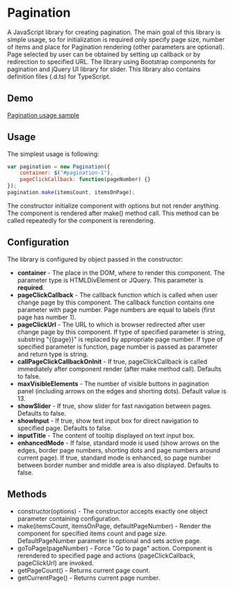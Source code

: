 ﻿# Pagination
A JavaScript library for creating pagination.
The main goal of this library is simple usage, so for initialization is required only specify page size, number of items and place for Pagination rendering (other parameters are optional).
Page selected by user can be obtained by setting up callback or by redirection to specified URL.
The library using Bootstrap components for pagination and jQuery UI library for slider.
This library also contains definition files (.d.ts) for TypeScript.

## Demo
[Pagination usage sample](https://scalesoft.github.io/pagination/)

## Usage
The simplest usage is following:

```JavaScript
var pagination = new Pagination({
	container: $("#pagination-1"),
	pageClickCallback: function(pageNumber) {}
});
pagination.make(itemsCount, itemsOnPage);
```

The constructor initialize component with options but not render anything.
The component is rendered after make() method call. This method can be called repeatedly for the component is rerendering.

## Configuration
The library is configured by object passed in the constructor:

* **container** - The place in the DOM, where to render this component. The parameter type is HTMLDivElement or JQuery. This parameter is **required**.
* **pageClickCallback** - The callback function which is called when user change page by this component. The callback function contains one parameter with page number. Page numbers are equal to labels (first page has number 1).
* **pageClickUrl** - The URL to which is browser redirected after user change page by this component. If type of specified parameter is string, substring "{{page}}" is replaced by appropriate page number. If type of specified parameter is function, page number is passed as parameter and return type is string.
* **callPageClickCallbackOnInit** - If true, pageClickCallback is called immediately after component render (after make method call). Defaults to false.
* **maxVisibleElements** - The number of visible buttons in pagination panel (including arrows on the edges and shorting dots). Default value is 13.
* **showSlider** - If true, show slider for fast navigation between pages. Defaults to false.
* **showInput** - If true, show text input box for direct navigation to specified page. Defaults to false.
* **inputTitle** - The content of tooltip displayed on text input box.
* **enhancedMode** - If false, standard mode is used (show arrows on the edges, border page numbers, shorting dots and page numbers around current page). If true, standard mode is enhanced, so page number between border number and middle area is also displayed. Defaults to false.

## Methods
* constructor(options) - The constructor accepts exactly one object parameter containing configuration.
* make(itemsCount, itemsOnPage, defaultPageNumber) - Render the component for specified items count and page size. DefaultPageNumber parameter is optional and sets active page.
* goToPage(pageNumber) - Force "Go to page" action. Component is rerendered to specified page and actions (pageClickCallback, pageClickUrl) are invoked.
* getPageCount() - Returns current page count.
* getCurrentPage() - Returns current page number.